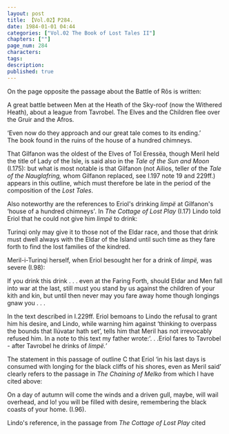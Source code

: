 ```yaml
---
layout: post
title: 【Vol.02】P284.
date: 1984-01-01 04:44
categories: ["Vol.02 The Book of Lost Tales II"]
chapters: [""]
page_num: 284
characters: 
tags: 
description: 
published: true
---
```


<p style="text-indent: 0;">
On the page opposite the passage about the Battle of Rôs is written:
</p>

A great battle between Men at the Heath of the Sky-roof (now the Withered Heath), about a league from Tavrobel. The Elves and the Children flee over the Gruir and the Afros.

‘Even now do they approach and our great tale comes to its ending.’<BR>The book found in the ruins of the house of a hundred chimneys.

That Gilfanon was the oldest of the Elves of Tol Eressëa, though Meril held the title of Lady of the Isle, is said also in the <I>Tale of the Sun and Moon</I> (I.175): but what is most notable is that Gilfanon (not Ailios, teller of the <I>Tale of the Nauglafring,</I> whom Gilfanon replaced, see I.197 note 19 and 229ff.) appears in this outline, which must therefore be late in the period of the composition of the <I>Lost Tales</I>.

Also noteworthy are the references to Eriol's drinking <I>limpë</I> at Gilfanon's ‘house of a hundred chimneys'. In <I>The Cottage of Lost Play</I> (I.17) Lindo told Eriol that he could not give him <I>limpë</I> to drink:

Turinqi only may give it to those not of the Eldar race, and those that drink must dwell always with the Eldar of the Island until such time as they fare forth to find the lost families of the kindred.

Meril-i-Turinqi herself, when Eriol besought her for a drink of <I>limpë,</I> was severe (I.98):

If you drink this drink . . . even at the Faring Forth, should Eldar and Men fall into war at the last, still must you stand by us against the children of your kith and kin, but until then never may you fare away home though longings gnaw you . . .

In the text described in I.229ff. Eriol bemoans to Lindo the refusal to grant him his desire, and Lindo, while warning him against ‘thinking to overpass the bounds that Ilúvatar hath set’, tells him that Meril has not irrevocably refused him. In a note to this text my father wrote:’. . .Eriol fares to Tavrobel - after Tavrobel he drinks of <I>limpë.’</I>

The statement in this passage of outline C that Eriol ‘in his last days is consumed with longing for the black cliffs of his shores, even as Meril said’ clearly refers to the passage in <I>The Chaining of Melko</I> from which I have cited above:

On a day of autumn will come the winds and a driven gull, maybe, will wail overhead, and lo! you will be filled with desire, remembering the black coasts of your home. (I.96).

Lindo's reference, in the passage from <I>The Cottage of Lost Play</I> cited

